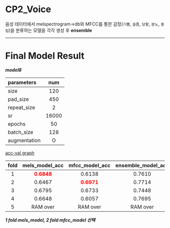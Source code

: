 # CP2_Voice

음성 데이터에서 melspectrogram->db와 MFCC를 통한 감정(`기쁨`, `슬픔`, `당황`, `분노`, `중립`)을 분류하는 모델을 각각 생성 후 **ensemble**

---
# Final Model Result
***model8*** 

|parameters|num|
|:------|:----:|
|size|120|
|pad_size|450|
|repeat_size|2|
|sr|16000|
|epochs|50|
|batch_size|128|
|augmentation|O|

[acc-val graph](https://wandb.ai/2hg/cp2/reports/accuracy-val_accuracy-22-10-03-22-57-16---VmlldzoyNzMzMzA1?accessToken=er82d350o8gs4qwkj5oyplhx3vgf9x3gicnmpsfhol8igytpytedja1lmzxfg1ro)

|fold|mels_model_acc|mfcc_model_acc|ensemble_model_acc|
|:--:|:----:|:----:|:----:|
|1|<span style="color:red">**0.6848**</span>|0.6138|0.7610|
|2|0.6467|<span style="color:red">**0.6971**</span>|0.7714|
|3|0.6795|0.6733|0.7448|
|4|0.6648|0.6057|0.7695|
|5|RAM over|RAM over|RAM over|

***1 fold mels_model, 2 fold mfcc_model 선택***
